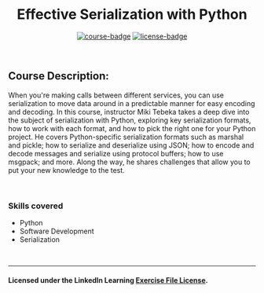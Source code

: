 <div align="center">

# Effective Serialization with Python

[![course-badge]][course-link]
[![license-badge]][LICENSE]

</div>

<!-- badge info -->
[course-badge]:https://img.shields.io/badge/learning-Python-white?logo=Linkedin&labelColor=blue&style=for-the-badge
[course-link]:https://www.linkedin.com/learning/effective-serialization-with-python "Effective Serialization with Python"
[license-badge]:https://img.shields.io/badge/learning-license-success?logo=Linkedin&labelColor=black&style=for-the-badge

<br>

## Course Description:
When you're making calls between different services, you can use serialization to move data around in a predictable manner for easy encoding and decoding. In this course, instructor Miki Tebeka takes a deep dive into the subject of serialization with Python, exploring key serialization formats, how to work with each format, and how to pick the right one for your Python project. He covers Python-specific serialization formats such as marshal and pickle; how to serialize and deserialize using JSON; how to encode and decode messages and serialize using protocol buffers; how to use msgpack; and more. Along the way, he shares challenges that allow you to put your new knowledge to the test.

<br>

### Skills covered
- Python
- Software Development
- Serialization

<br>

---
#### Licensed under the LinkedIn Learning [Exercise File License][LICENSE].

[LICENSE]:../../LICENSE "LinkedIn Learning License"